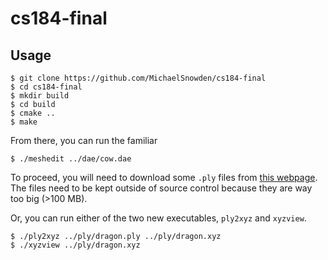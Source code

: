 # cs184-final
## Usage
```
$ git clone https://github.com/MichaelSnowden/cs184-final
$ cd cs184-final
$ mkdir build
$ cd build
$ cmake ..
$ make
```

From there, you can run the familiar
```
$ ./meshedit ../dae/cow.dae
```


To proceed, you will need to download some `.ply` files from [this webpage](http://graphics.stanford.edu/data/3Dscanrep/).
The files need to be kept outside of source control because they are way too big (>100 MB).

Or, you can run either of the two new executables, `ply2xyz` and `xyzview`.

```
$ ./ply2xyz ../ply/dragon.ply ../ply/dragon.xyz
$ ./xyzview ../ply/dragon.xyz
```